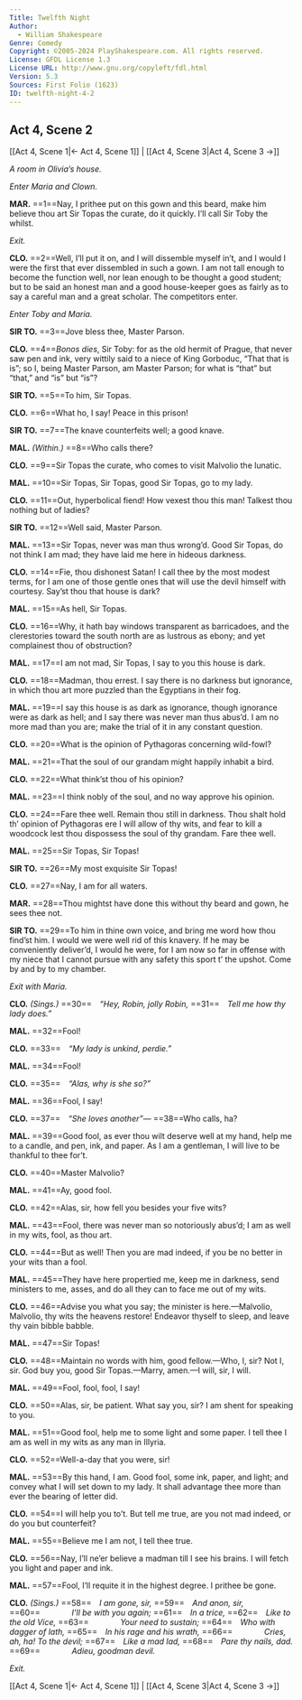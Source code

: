 ```yaml
---
Title: Twelfth Night
Author: 
  - William Shakespeare
Genre: Comedy
Copyright: ©2005-2024 PlayShakespeare.com. All rights reserved.
License: GFDL License 1.3
License URL: http://www.gnu.org/copyleft/fdl.html
Version: 5.3
Sources: First Folio (1623)
ID: twelfth-night-4-2
---
```


## Act 4, Scene 2
[[Act 4, Scene 1|← Act 4, Scene 1]] | [[Act 4, Scene 3|Act 4, Scene 3 →]]

*A room in Olivia’s house.*

*Enter Maria and Clown.*

**MAR.**
==1==Nay, I prithee put on this gown and this beard, make him believe thou art Sir Topas the curate, do it quickly. I’ll call Sir Toby the whilst.

*Exit.*

**CLO.**
==2==Well, I’ll put it on, and I will dissemble myself in’t, and I would I were the first that ever dissembled in such a gown. I am not tall enough to become the function well, nor lean enough to be thought a good student; but to be said an honest man and a good house-keeper goes as fairly as to say a careful man and a great scholar. The competitors enter.

*Enter Toby and Maria.*

**SIR TO.**
==3==Jove bless thee, Master Parson.

**CLO.**
==4==*Bonos dies*, Sir Toby: for as the old hermit of Prague, that never saw pen and ink, very wittily said to a niece of King Gorboduc, “That that is is”; so I, being Master Parson, am Master Parson; for what is “that” but “that,” and “is” but “is”?

**SIR TO.**
==5==To him, Sir Topas.

**CLO.**
==6==What ho, I say! Peace in this prison!

**SIR TO.**
==7==The knave counterfeits well; a good knave.

**MAL.**
*(Within.)*
==8==Who calls there?

**CLO.**
==9==Sir Topas the curate, who comes to visit Malvolio the lunatic.

**MAL.**
==10==Sir Topas, Sir Topas, good Sir Topas, go to my lady.

**CLO.**
==11==Out, hyperbolical fiend! How vexest thou this man! Talkest thou nothing but of ladies?

**SIR TO.**
==12==Well said, Master Parson.

**MAL.**
==13==Sir Topas, never was man thus wrong’d. Good Sir Topas, do not think I am mad; they have laid me here in hideous darkness.

**CLO.**
==14==Fie, thou dishonest Satan! I call thee by the most modest terms, for I am one of those gentle ones that will use the devil himself with courtesy. Say’st thou that house is dark?

**MAL.**
==15==As hell, Sir Topas.

**CLO.**
==16==Why, it hath bay windows transparent as barricadoes, and the clerestories toward the south north are as lustrous as ebony; and yet complainest thou of obstruction?

**MAL.**
==17==I am not mad, Sir Topas, I say to you this house is dark.

**CLO.**
==18==Madman, thou errest. I say there is no darkness but ignorance, in which thou art more puzzled than the Egyptians in their fog.

**MAL.**
==19==I say this house is as dark as ignorance, though ignorance were as dark as hell; and I say there was never man thus abus’d. I am no more mad than you are; make the trial of it in any constant question.

**CLO.**
==20==What is the opinion of Pythagoras concerning wild-fowl?

**MAL.**
==21==That the soul of our grandam might happily inhabit a bird.

**CLO.**
==22==What think’st thou of his opinion?

**MAL.**
==23==I think nobly of the soul, and no way approve his opinion.

**CLO.**
==24==Fare thee well. Remain thou still in darkness. Thou shalt hold th’ opinion of Pythagoras ere I will allow of thy wits, and fear to kill a woodcock lest thou dispossess the soul of thy grandam. Fare thee well.

**MAL.**
==25==Sir Topas, Sir Topas!

**SIR TO.**
==26==My most exquisite Sir Topas!

**CLO.**
==27==Nay, I am for all waters.

**MAR.**
==28==Thou mightst have done this without thy beard and gown, he sees thee not.

**SIR TO.**
==29==To him in thine own voice, and bring me word how thou find’st him. I would we were well rid of this knavery. If he may be conveniently deliver’d, I would he were, for I am now so far in offense with my niece that I cannot pursue with any safety this sport t’ the upshot. Come by and by to my chamber.

*Exit with Maria.*

**CLO.**
*(Sings.)*
==30== *“Hey, Robin, jolly Robin,*
==31== *Tell me how thy lady does.”*

**MAL.**
==32==Fool!

**CLO.**
==33== *“My lady is unkind, perdie.”*

**MAL.**
==34==Fool!

**CLO.**
==35== *“Alas, why is she so?”*

**MAL.**
==36==Fool, I say!

**CLO.**
==37== *“She loves another”⁠—*
==38==Who calls, ha?

**MAL.**
==39==Good fool, as ever thou wilt deserve well at my hand, help me to a candle, and pen, ink, and paper. As I am a gentleman, I will live to be thankful to thee for’t.

**CLO.**
==40==Master Malvolio?

**MAL.**
==41==Ay, good fool.

**CLO.**
==42==Alas, sir, how fell you besides your five wits?

**MAL.**
==43==Fool, there was never man so notoriously abus’d; I am as well in my wits, fool, as thou art.

**CLO.**
==44==But as well! Then you are mad indeed, if you be no better in your wits than a fool.

**MAL.**
==45==They have here propertied me, keep me in darkness, send ministers to me, asses, and do all they can to face me out of my wits.

**CLO.**
==46==Advise you what you say; the minister is here.—Malvolio, Malvolio, thy wits the heavens restore! Endeavor thyself to sleep, and leave thy vain bibble babble.

**MAL.**
==47==Sir Topas!

**CLO.**
==48==Maintain no words with him, good fellow.—Who, I, sir? Not I, sir. God buy you, good Sir Topas.—Marry, amen.—I will, sir, I will.

**MAL.**
==49==Fool, fool, fool, I say!

**CLO.**
==50==Alas, sir, be patient. What say you, sir? I am shent for speaking to you.

**MAL.**
==51==Good fool, help me to some light and some paper. I tell thee I am as well in my wits as any man in Illyria.

**CLO.**
==52==Well-a-day that you were, sir!

**MAL.**
==53==By this hand, I am. Good fool, some ink, paper, and light; and convey what I will set down to my lady. It shall advantage thee more than ever the bearing of letter did.

**CLO.**
==54==I will help you to’t. But tell me true, are you not mad indeed, or do you but counterfeit?

**MAL.**
==55==Believe me I am not, I tell thee true.

**CLO.**
==56==Nay, I’ll ne’er believe a madman till I see his brains. I will fetch you light and paper and ink.

**MAL.**
==57==Fool, I’ll requite it in the highest degree. I prithee be gone.

**CLO.**
*(Sings.)*
==58== *I am gone, sir,*
==59== *And anon, sir,*
==60==    *I’ll be with you again;*
==61== *In a trice,*
==62== *Like to the old Vice,*
==63==    *Your need to sustain;*
==64== *Who with dagger of lath,*
==65== *In his rage and his wrath,*
==66==    *Cries, ah, ha! To the devil;*
==67== *Like a mad lad,*
==68== *Pare thy nails, dad.*
==69==    *Adieu, goodman devil.*

*Exit.*

[[Act 4, Scene 1|← Act 4, Scene 1]] | [[Act 4, Scene 3|Act 4, Scene 3 →]]